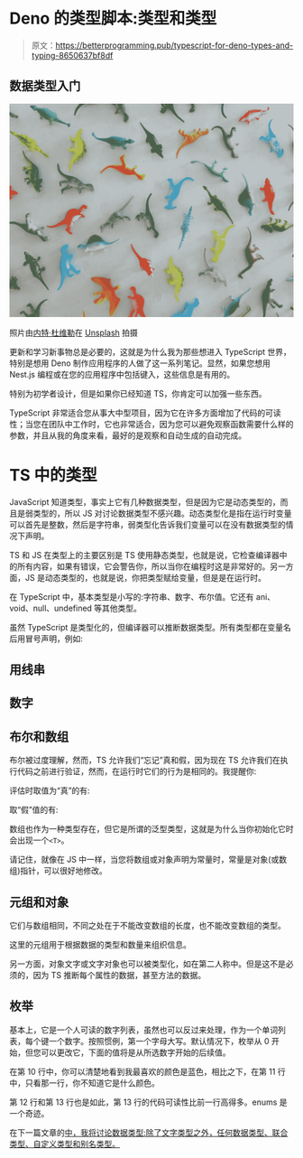 # Deno 的类型脚本:类型和类型

> 原文：<https://betterprogramming.pub/typescript-for-deno-types-and-typing-8650637bf8df>

## 数据类型入门

![](img/b0252d5481305ca6c70a498763ebc8ea.png)

照片由[内特·杜维勒](https://unsplash.com/@barney_dew?utm_source=medium&utm_medium=referral)在 [Unsplash](https://unsplash.com?utm_source=medium&utm_medium=referral) 拍摄

更新和学习新事物总是必要的，这就是为什么我为那些想进入 TypeScript 世界，特别是想用 Deno 制作应用程序的人做了这一系列笔记。显然，如果您想用 Nest.js 编程或在您的应用程序中包括键入，这些信息是有用的。

特别为初学者设计，但是如果你已经知道 TS，你肯定可以加强一些东西。

TypeScript 非常适合您从事大中型项目，因为它在许多方面增加了代码的可读性；当您在团队中工作时，它也非常适合，因为您可以避免观察函数需要什么样的参数，并且从我的角度来看，最好的是观察和自动生成的自动完成。

# TS 中的类型

JavaScript 知道类型，事实上它有几种数据类型，但是因为它是动态类型的，而且是弱类型的，所以 JS 对讨论数据类型不感兴趣。动态类型化是指在运行时变量可以首先是整数，然后是字符串，弱类型化告诉我们变量可以在没有数据类型的情况下声明。

TS 和 JS 在类型上的主要区别是 TS 使用静态类型，也就是说，它检查编译器中的所有内容，如果有错误，它会警告你，所以当你在编程时这是非常好的。另一方面，JS 是动态类型的，也就是说，你把类型赋给变量，但是是在运行时。

在 TypeScript 中，基本类型是小写的:字符串、数字、布尔值。它还有 ani、void、null、undefined 等其他类型。

虽然 TypeScript 是类型化的，但编译器可以推断数据类型。所有类型都在变量名后用冒号声明，例如:

## 用线串

## 数字

## 布尔和数组

布尔被过度理解，然而，TS 允许我们“忘记”真和假，因为现在 TS 允许我们在执行代码之前进行验证，然而，在运行时它们的行为是相同的。我提醒你:

评估时取值为“真”的有:

取“假”值的有:

数组也作为一种类型存在，但它是所谓的泛型类型，这就是为什么当你初始化它时会出现一个`<T>`。

请记住，就像在 JS 中一样，当您将数组或对象声明为常量时，常量是对象(或数组)指针，可以很好地修改。

## 元组和对象

它们与数组相同，不同之处在于不能改变数组的长度，也不能改变数组的类型。

这里的元组用于根据数据的类型和数量来组织信息。

另一方面，对象文字或文字对象也可以被类型化，如在第二人称中。但是这不是必须的，因为 TS 推断每个属性的数据，甚至方法的数据。

## 枚举

基本上，它是一个人可读的数字列表，虽然也可以反过来处理，作为一个单词列表，每个键一个数字。按照惯例，第一个字母大写。默认情况下，枚举从 0 开始，但您可以更改它，下面的值将是从所选数字开始的后续值。

在第 10 行中，你可以清楚地看到我最喜欢的颜色是蓝色，相比之下，在第 11 行中，只看那一行，你不知道它是什么颜色。

第 12 行和第 13 行也是如此，第 13 行的代码可读性比前一行高得多。enums 是一个奇迹。

在下一篇文章的[中，我将讨论数据类型:除了文字类型之外，任何数据类型、联合类型、自定义类型和别名类型。](https://medium.com/@Mr.Eduardos/typescript-for-deno-any-union-types-custom-types-and-literal-types-4b38f8a6e159)